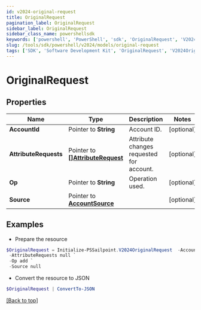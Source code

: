 ```yaml
---
id: v2024-original-request
title: OriginalRequest
pagination_label: OriginalRequest
sidebar_label: OriginalRequest
sidebar_class_name: powershellsdk
keywords: ['powershell', 'PowerShell', 'sdk', 'OriginalRequest', 'V2024OriginalRequest'] 
slug: /tools/sdk/powershell/v2024/models/original-request
tags: ['SDK', 'Software Development Kit', 'OriginalRequest', 'V2024OriginalRequest']
---
```



# OriginalRequest

## Properties

Name | Type | Description | Notes
------------ | ------------- | ------------- | -------------
**AccountId** |  Pointer to **String** | Account ID. | [optional] 
**AttributeRequests** |  Pointer to [**[]AttributeRequest**](attribute-request) | Attribute changes requested for account. | [optional] 
**Op** |  Pointer to **String** | Operation used. | [optional] 
**Source** |  Pointer to [**AccountSource**](account-source) |  | [optional] 

## Examples

- Prepare the resource
```powershell
$OriginalRequest = Initialize-PSSailpoint.V2024OriginalRequest  -AccountId CN&#x3D;Abby Smith,OU&#x3D;Austin,OU&#x3D;Americas,OU&#x3D;Demo,DC&#x3D;seri,DC&#x3D;acme,DC&#x3D;com `
 -AttributeRequests null `
 -Op add `
 -Source null
```

- Convert the resource to JSON
```powershell
$OriginalRequest | ConvertTo-JSON
```


[[Back to top]](#) 

